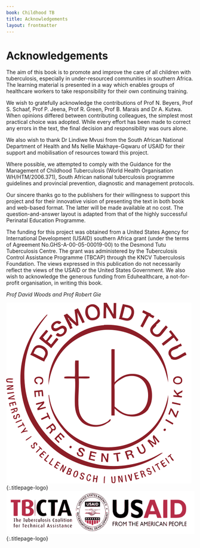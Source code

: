 ```yaml
---
book: Childhood TB
title: Acknowledgements
layout: frontmatter
---
```


# Acknowledgements

The aim of this book is to promote and improve the care of all children with tuberculosis, especially in under-resourced communities in southern Africa. The learning material is presented in a way which enables groups of healthcare workers to take responsibility for their own continuing training.

We wish to gratefully acknowledge the contributions of Prof N. Beyers, Prof S. Schaaf, Prof P. Jeena, Prof R. Green, Prof B. Marais and Dr A. Kutwa. When opinions differed between contributing colleagues, the simplest most practical choice was adopted. While every effort has been made to correct any errors in the text, the final decision and responsibility was ours alone.

We also wish to thank Dr Lindiwe Mvusi from the South African National Department of Health and Ms Nellie Makhaye-Gqwaru of USAID for their support and mobilisation of resources toward this project.

Where possible, we attempted to comply with the Guidance for the Management of Childhood Tuberculosis (World Health Organisation WH/HTM/2006.371), South African national tuberculosis programme guidelines and provincial prevention, diagnostic and management protocols.

Our sincere thanks go to the publishers for their willingness to support this project and for their innovative vision of presenting the text in both book and web-based format. The latter will be made available at no cost. The question-and-answer layout is adapted from that of the highly successful Perinatal Education Programme.

The funding for this project was obtained from a United States Agency for International Development (USAID) southern Africa grant (under the terms of Agreement No.GHS-A-00-05-00019-00) to the Desmond Tutu Tuberculosis Centre. The grant was administered by the Tuberculosis Control Assistance Programme (TBCAP) through the KNCV Tuberculosis Foundation. The views expressed in this publication do not necessarily reflect the views of the USAID or the United States Government. We also wish to acknowledge the generous funding from Eduhealthcare, a not-for-profit organisation, in writing this book.

*Prof David Woods and Prof Robert Gie*

![Desmond Tutu TB Centre](images/desmond-tutu-tb-centre-logo.svg){:.titlepage-logo}&nbsp;
![TBCTA – USAID](images/tbcta-usaid-logo.svg){:.titlepage-logo}

